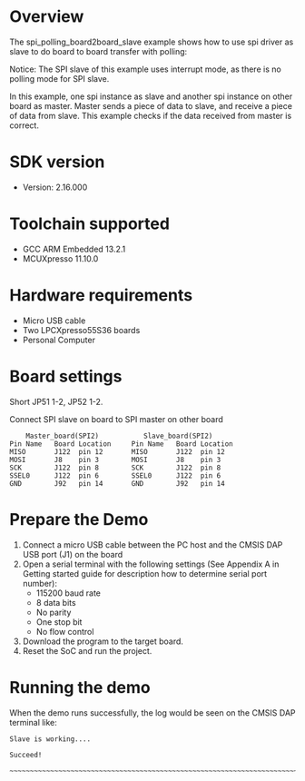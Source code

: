 Overview
========
The spi_polling_board2board_slave example shows how to use spi driver as slave to do board to board transfer with
polling:

Notice: The SPI slave of this example uses interrupt mode, as there is no polling mode for SPI slave.

In this example, one spi instance as slave and another spi instance on other board as master. Master sends a piece of
data to slave, and receive a piece of data from slave. This example checks if the data received from master is correct.

SDK version
===========
- Version: 2.16.000

Toolchain supported
===================
- GCC ARM Embedded  13.2.1
- MCUXpresso  11.10.0

Hardware requirements
=====================
- Micro USB cable
- Two LPCXpresso55S36 boards
- Personal Computer

Board settings
==============
Short JP51 1-2, JP52 1-2.

Connect SPI slave on board to SPI master on other board
~~~~~~~~~~~~~~~~~~~~~~~~~~~~~~~~~~~~~~~~~~~~~~~~~~~~~~
    Master_board(SPI2)           Slave_board(SPI2)                          
Pin Name   Board Location     Pin Name   Board Location                     
MISO       J122  pin 12       MISO       J122  pin 12 
MOSI       J8    pin 3        MOSI       J8    pin 3
SCK        J122  pin 8        SCK        J122  pin 8
SSEL0      J122  pin 6        SSEL0      J122  pin 6
GND        J92   pin 14       GND        J92   pin 14
~~~~~~~~~~~~~~~~~~~~~~~~~~~~~~~~~~~~~~~~~~~~~~~~~~~~~~

Prepare the Demo
================
1.  Connect a micro USB cable between the PC host and the CMSIS DAP USB port (J1) on the board
2.  Open a serial terminal with the following settings (See Appendix A in Getting started guide for description how to determine serial port number):
    - 115200 baud rate
    - 8 data bits
    - No parity
    - One stop bit
    - No flow control
3.  Download the program to the target board.
4.  Reset the SoC and run the project.

Running the demo
================
When the demo runs successfully, the log would be seen on the CMSIS DAP terminal like:

~~~~~~~~~~~~~~~~~~~~~~~~~~~~~~~~~~~~~~~~~~~~~~~~~~~~~~~~~~~~~~~~~~~~~~~~~~~~~~~~~~~
Slave is working....

Succeed!
​~~~~~~~~~~~~~~~~~~~~~~~~~~~~~~~~~~~~~~~~~~~~~~~~~~~~~~~~~~~~~~~~~~~~~~~~~~~~~~~~~~~~~

~~~~~~~~~~~~~~~~~~~~~~~~~~~~~~~~~~~~~~~~~~~~~~~~~~~~~~~~~~~~~~~~~~~~~~~~~~~~~~~~~~~

